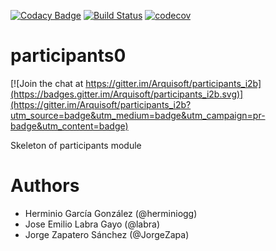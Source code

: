 [![Codacy Badge](https://api.codacy.com/project/badge/Grade/2f5e9b234d9b4cbd8669629c299990ad)](https://www.codacy.com/app/jelabra/participants_i2b?utm_source=github.com&utm_medium=referral&utm_content=Arquisoft/participants_i2b&utm_campaign=badger)
[![Build Status](https://travis-ci.org/Arquisoft/participants_i2b.svg?branch=master)](https://travis-ci.org/Arquisoft/participants_i2b)
[![codecov](https://codecov.io/gh/Arquisoft/participants_i2b/branch/master/graph/badge.svg)](https://codecov.io/gh/Arquisoft/participants_i2b)


# participants0

[![Join the chat at https://gitter.im/Arquisoft/participants_i2b](https://badges.gitter.im/Arquisoft/participants_i2b.svg)](https://gitter.im/Arquisoft/participants_i2b?utm_source=badge&utm_medium=badge&utm_campaign=pr-badge&utm_content=badge)

Skeleton of participants module

# Authors

- Herminio García González (@herminiogg)
- Jose Emilio Labra Gayo (@labra)
- Jorge Zapatero Sánchez (@JorgeZapa)



